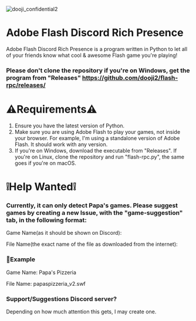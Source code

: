 ![dooji_confidential2](https://github.com/dooji2/flash-rpc/assets/52493784/fc92989d-4e81-4588-a346-c5dd60e22e98)
# Adobe Flash Discord Rich Presence

Adobe Flash Discord Rich Presence is a program written in Python to let all of your friends know what cool & awesome Flash game you're playing!

### Please don't clone the repository if you're on Windows, get the program from "Releases" https://github.com/dooji2/flash-rpc/releases/

# ⚠️Requirements⚠️

1. Ensure you have the latest version of Python. 
2. Make sure you are using Adobe Flash to play your games, not inside your browser. For example, I'm using a standalone version of Adobe Flash. It should work with any version.
3. If you're on Windows, download the executable from "Releases". If you're on Linux, clone the repository and run "flash-rpc.py", the same goes if you're on macOS.

# ❕Help Wanted❕

### Currently, it can only detect Papa's games. Please suggest games by creating a new Issue, with the "game-suggestion" tab, in the following format:

Game Name(as it should be shown on Discord):

File Name(the exact name of the file as downloaded from the internet):

### 🌟Example

Game Name: Papa's Pizzeria

File Name: papaspizzeria_v2.swf

### Support/Suggestions Discord server?

Depending on how much attention this gets, I may create one.

